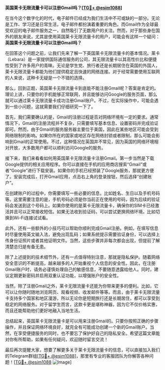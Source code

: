 **英国莱卡无限流量卡可以注册Gmail吗？[[TG💪+ @esim1088](https://t.me/s/esim1088)]**

在当今这个数字化的时代，电子邮件已经成为我们生活中不可或缺的一部分。无论是工作、学习还是日常生活，电子邮件都扮演着重要的角色。而Gmail作为全球最受欢迎的电子邮件服务之一，自然吸引了无数用户的关注。然而，对于那些身在国外的朋友来说，尤其是使用英国莱卡无限流量卡的用户，可能会有这样一个疑问：**英国莱卡无限流量卡可以注册Gmail吗？**

在回答这个问题之前，让我们先来了解一下英国莱卡无限流量卡的基本情况。莱卡（Lebara）是一家提供国际通信服务的公司，其无限流量卡以其高性价比和便捷性受到了许多用户的青睐。无论是学生党、旅行者还是长期居住在英国的外国人，莱卡无限流量卡都能为他们提供稳定且快速的网络连接。对于经常需要使用互联网的人来说，这种卡无疑是一个不错的选择。

那么，回到正题，英国莱卡无限流量卡到底能不能注册Gmail呢？答案是肯定的。理论上讲，只要你的手机能够正常联网，并且能够访问Google的服务页面，那么就可以通过莱卡无限流量卡成功注册Gmail账户。不过，在实际操作中，可能会遇到一些小问题，这就需要我们仔细研究一下了。

首先，我们需要确认的是，Gmail的注册过程是否对网络环境有一定的要求。通常情况下，Gmail的注册流程并不复杂，只需要填写基本信息、设置密码并完成验证即可。然而，由于Gmail的服务服务器主要位于美国，因此在某些地区可能会受到网络限制的影响。如果你所在的国家或地区存在网络封锁或者限制，那么可能会影响到Gmail的正常使用。不过，这种情况在英国并不常见，因为英国的网络环境相对开放，大多数用户都可以顺利访问Google的服务。

接下来，我们来看看如何用英国莱卡无限流量卡注册Gmail。第一步当然是下载Google提供的相关应用程序。你可以直接在手机的应用商店搜索“Gmail”或者“Google”进行下载安装。如果你的手机已经预装了Google服务，那就更方便了。安装完成后，打开Gmail应用，点击右上角的登录按钮，然后选择“创建账户”。

在创建账户的过程中，你需要填写一些必要的信息，比如姓名、生日以及手机号码等。这里需要注意的是，手机号码必须是你当前正在使用的号码，因为后续的验证码会发送到这个号码上。如果你使用的是莱卡无限流量卡，确保你的SIM卡已经激活并且可以正常接收短信。如果无法收到验证码，可以尝试更换网络环境，比如切换到Wi-Fi连接试试看。

此外，还有一些额外的小技巧可以帮助你顺利完成Gmail注册。例如，在填写信息时尽量使用英文输入法，避免出现乱码；如果系统提示需要验证身份，可以选择上传身份证照片或者其他证明文件。当然，这些步骤并非每次都会出现，但提前了解清楚总归是有备无患。

除了上述提到的技术细节外，还有一点值得特别注意，那就是隐私保护。随着网络安全意识的不断提高，越来越多的人开始重视个人信息的安全性。因此，在注册Gmail账户时，请务必谨慎处理自己的敏感信息，不要随意透露给他人。同时，建议定期更新密码并启用双重认证功能，以增强账户的安全性。

当然，除了注册Gmail之外，莱卡无限流量卡还能为你带来更多的便利。比如，它可以让你随时随地浏览网页、观看视频、收发邮件等等。而且，由于莱卡无限流量卡支持多个国家和地区漫游，所以无论你是短期旅行还是长期居住，都可以享受到稳定的网络服务。对于留学生而言，这款卡更是堪称神器，因为它不仅价格实惠，而且还能帮助他们更好地融入当地生活。

总结起来，英国莱卡无限流量卡是可以用来注册Gmail的。只要你按照正确的步骤操作，并且保证网络环境良好，就完全有可能成功创建一个新的Gmail账户。当然，在享受便捷服务的同时，也不要忘了保护好自己的隐私安全。希望这篇文章能对你有所帮助，如果有任何疑问，欢迎随时留言交流！

最后再次提醒大家，想要了解更多关于莱卡无限流量卡的信息，可以直接加入我们的Telegram群组[[TG💪+ @esim1088](https://t.me/s/esim1088)]，那里有专业的客服团队为你解答各种问题！[[TG💪+ @esim1088](https://t.me/s/esim1088) ![Image](https://i.postimg.cc/4NQfJmqS/Snipaste-2025-05-13-00-14-12.png)]